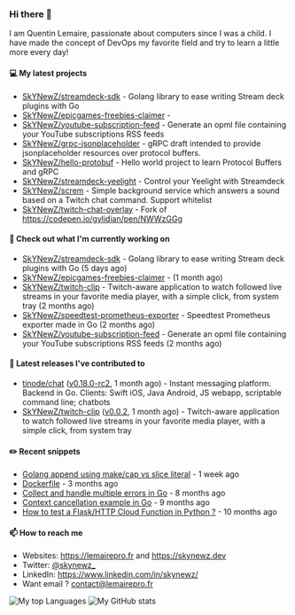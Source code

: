 ### Hi there 👋

I am Quentin Lemaire, passionate about computers since I was a child.
I have made the concept of DevOps my favorite field and try to learn a little more every day!

#### 💻 My latest projects


- [SkYNewZ/streamdeck-sdk](https://github.com/SkYNewZ/streamdeck-sdk) - Golang library to ease writing Stream deck plugins with Go
- [SkYNewZ/epicgames-freebies-claimer](https://github.com/SkYNewZ/epicgames-freebies-claimer) - 
- [SkYNewZ/youtube-subscription-feed](https://github.com/SkYNewZ/youtube-subscription-feed) - Generate an opml file containing your YouTube subscriptions RSS feeds
- [SkYNewZ/grpc-jsonplaceholder](https://github.com/SkYNewZ/grpc-jsonplaceholder) - gRPC draft intended to provide jsonplaceholder resources over protocol buffers.
- [SkYNewZ/hello-protobuf](https://github.com/SkYNewZ/hello-protobuf) - Hello world project to learn Protocol Buffers and gRPC
- [SkYNewZ/streamdeck-yeelight](https://github.com/SkYNewZ/streamdeck-yeelight) - Control your Yeelight with Streamdeck
- [SkYNewZ/screm](https://github.com/SkYNewZ/screm) - Simple background service which answers a sound based on a Twitch chat command. Support whitelist
- [SkYNewZ/twitch-chat-overlay](https://github.com/SkYNewZ/twitch-chat-overlay) - Fork of https://codepen.io/gylidian/pen/NWWzGGg

#### 👷 Check out what I'm currently working on


- [SkYNewZ/streamdeck-sdk](https://github.com/SkYNewZ/streamdeck-sdk) - Golang library to ease writing Stream deck plugins with Go (5 days ago)
- [SkYNewZ/epicgames-freebies-claimer](https://github.com/SkYNewZ/epicgames-freebies-claimer) -  (1 month ago)
- [SkYNewZ/twitch-clip](https://github.com/SkYNewZ/twitch-clip) - Twitch-aware application to watch followed live streams in your favorite media player, with a simple click, from system tray (2 months ago)
- [SkYNewZ/speedtest-prometheus-exporter](https://github.com/SkYNewZ/speedtest-prometheus-exporter) - Speedtest Prometheus exporter made in Go (2 months ago)
- [SkYNewZ/youtube-subscription-feed](https://github.com/SkYNewZ/youtube-subscription-feed) - Generate an opml file containing your YouTube subscriptions RSS feeds (2 months ago)

#### 🚀 Latest releases I've contributed to


- [tinode/chat](https://github.com/tinode/chat) ([v0.18.0-rc2](https://github.com/tinode/chat/releases/tag/v0.18.0-rc2), 1 month ago) - Instant messaging platform. Backend in Go. Clients: Swift iOS, Java Android, JS webapp, scriptable command line; chatbots
- [SkYNewZ/twitch-clip](https://github.com/SkYNewZ/twitch-clip) ([v0.0.2](https://github.com/SkYNewZ/twitch-clip/releases/tag/v0.0.2), 1 month ago) - Twitch-aware application to watch followed live streams in your favorite media player, with a simple click, from system tray

#### ✏️ Recent snippets


- [Golang append using make/cap vs slice literal](https://gist.github.com/ebdcb5d1737bcabc66238d0818250f4b) - 1 week ago
- [Dockerfile](https://gist.github.com/0a0e1b32f91ea09efa1f5bdfef480b21) - 3 months ago
- [Collect and handle multiple errors in Go](https://gist.github.com/f430d44a9bab539696c27b98c44a7921) - 8 months ago
- [Context cancellation example in Go](https://gist.github.com/36b5256e0f0c4094cadfc1d9f1f96547) - 9 months ago
- [How to test a Flask/HTTP Cloud Function in Python ?](https://gist.github.com/aa4fb352c52e209776e11ba442160544) - 10 months ago

#### 📫 How to reach me

- Websites: https://lemairepro.fr and https://skynewz.dev
- Twitter: [@skynewz_](https://twitter.com/skynewz_)
- LinkedIn: https://www.linkedin.com/in/skynewz/
- Want email ? [contact@lemairepro.fr](mailto:contact@lemairepro.fr?subject=Contact%20from%20your%20Github%20Profile)

![My top Languages](https://github-readme-stats.vercel.app/api/top-langs/?username=skynewz&hide=javascript,html,css,typescript&layout=compact)
![My GitHub stats](https://github-readme-stats.vercel.app/api?username=skynewz&count_private=true&show_icons=true)
